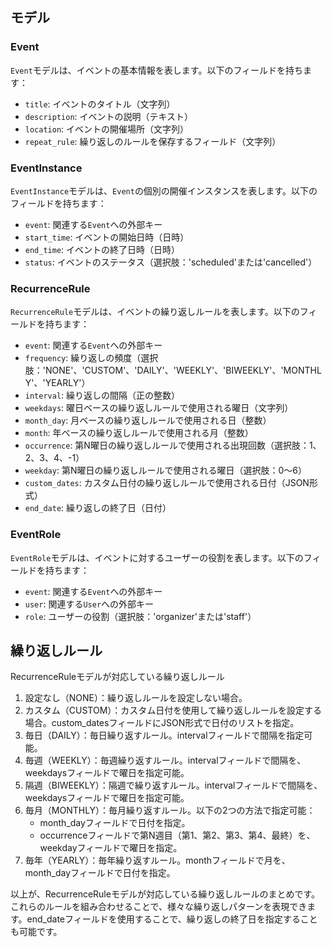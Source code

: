 ## モデル

### Event

`Event`モデルは、イベントの基本情報を表します。以下のフィールドを持ちます：

- `title`: イベントのタイトル（文字列）
- `description`: イベントの説明（テキスト）
- `location`: イベントの開催場所（文字列）
- `repeat_rule`: 繰り返しのルールを保存するフィールド（文字列）

### EventInstance

`EventInstance`モデルは、`Event`の個別の開催インスタンスを表します。以下のフィールドを持ちます：

- `event`: 関連する`Event`への外部キー
- `start_time`: イベントの開始日時（日時）
- `end_time`: イベントの終了日時（日時）
- `status`: イベントのステータス（選択肢：'scheduled'または'cancelled'）

### RecurrenceRule

`RecurrenceRule`モデルは、イベントの繰り返しルールを表します。以下のフィールドを持ちます：

- `event`: 関連する`Event`への外部キー
- `frequency`: 繰り返しの頻度（選択肢：'NONE'、'CUSTOM'、'DAILY'、'WEEKLY'、'BIWEEKLY'、'MONTHLY'、'YEARLY'）
- `interval`: 繰り返しの間隔（正の整数）
- `weekdays`: 曜日ベースの繰り返しルールで使用される曜日（文字列）
- `month_day`: 月ベースの繰り返しルールで使用される日（整数）
- `month`: 年ベースの繰り返しルールで使用される月（整数）
- `occurrence`: 第N曜日の繰り返しルールで使用される出現回数（選択肢：1、2、3、4、-1）
- `weekday`: 第N曜日の繰り返しルールで使用される曜日（選択肢：0〜6）
- `custom_dates`: カスタム日付の繰り返しルールで使用される日付（JSON形式）
- `end_date`: 繰り返しの終了日（日付）

### EventRole

`EventRole`モデルは、イベントに対するユーザーの役割を表します。以下のフィールドを持ちます：

- `event`: 関連する`Event`への外部キー
- `user`: 関連する`User`への外部キー
- `role`: ユーザーの役割（選択肢：'organizer'または'staff'）

## 繰り返しルール

RecurrenceRuleモデルが対応している繰り返しルール

1. 設定なし（NONE）：繰り返しルールを設定しない場合。
2. カスタム（CUSTOM）：カスタム日付を使用して繰り返しルールを設定する場合。custom_datesフィールドにJSON形式で日付のリストを指定。
3. 毎日（DAILY）：毎日繰り返すルール。intervalフィールドで間隔を指定可能。
4. 毎週（WEEKLY）：毎週繰り返すルール。intervalフィールドで間隔を、weekdaysフィールドで曜日を指定可能。
5. 隔週（BIWEEKLY）：隔週で繰り返すルール。intervalフィールドで間隔を、weekdaysフィールドで曜日を指定可能。
6. 毎月（MONTHLY）：毎月繰り返すルール。以下の2つの方法で指定可能：
   - month_dayフィールドで日付を指定。
   - occurrenceフィールドで第N週目（第1、第2、第3、第4、最終）を、weekdayフィールドで曜日を指定。
7. 毎年（YEARLY）：毎年繰り返すルール。monthフィールドで月を、month_dayフィールドで日付を指定。

以上が、RecurrenceRuleモデルが対応している繰り返しルールのまとめです。これらのルールを組み合わせることで、様々な繰り返しパターンを表現できます。end_dateフィールドを使用することで、繰り返しの終了日を指定することも可能です。